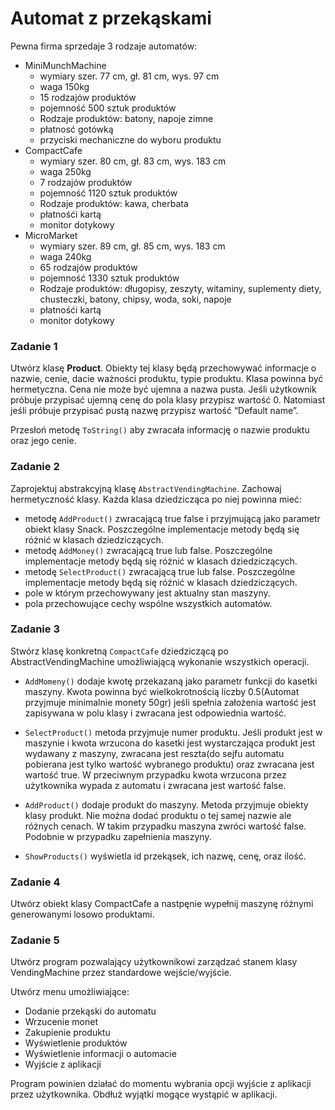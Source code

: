 # Automat z przekąskami
Pewna firma sprzedaje 3 rodzaje automatów:
- MiniMunchMachine
    - wymiary szer. 77 cm, gł. 81 cm, wys. 97 cm
    - waga 150kg
    - 15 rodzajów produktów
    - pojemność 500 sztuk produktów
    - Rodzaje produktów: batony, napoje zimne
    - płatnosć gotówką
    - przyciski mechaniczne do wyboru produktu
- CompactCafe
    - wymiary szer. 80 cm, gł. 83 cm, wys. 183 cm
    - waga 250kg
    - 7 rodzajów produktów
    - pojemność 1120 sztuk produktów
    - Rodzaje produktów: kawa, cherbata
    - płatnośći kartą
    - monitor dotykowy
- MicroMarket
    - wymiary szer. 89 cm, gł. 85 cm, wys. 183 cm
    - waga 240kg
    - 65 rodzajów produktów
    - pojemność 1330 sztuk produktów
    - Rodzaje produktów: długopisy, zeszyty, witaminy, suplementy diety, chusteczki, batony, chipsy, woda, soki, napoje
    - płatnośći kartą
    - monitor dotykowy
### Zadanie 1
Utwórz klasę **Product**. Obiekty tej klasy będą przechowywać informacje o nazwie, cenie, dacie ważności produktu, typie produktu. Klasa powinna być hermetyczna. Cena nie może być ujemna a nazwa pusta. Jeśli użytkownik próbuje przypisać ujemną cenę do pola klasy przypisz wartość 0. Natomiast jeśli próbuje przypisać pustą nazwę przypisz wartość “Default name”.

Przesłoń metodę `ToString()` aby zwracała informację o nazwie produktu oraz jego cenie.

### Zadanie 2

Zaprojektuj abstrakcyjną klasę `AbstractVendingMachine`. Zachowaj hermetyczność klasy.
Każda klasa dziedzicząca po niej powinna mieć:
- metodę `AddProduct()` zwracającą true false i przyjmującą jako parametr obiekt klasy Snack. Poszczególne implementacje metody będą się różnić w klasach dziedziczących.
- metodę `AddMoney()` zwracającą true lub false. Poszczególne implementacje metody będą się różnić w klasach dziedziczących.
- metodę `SelectProduct()` zwracającą true lub false. Poszczególne implementacje metody będą się różnić w klasach dziedziczących.
- pole w którym przechowywany jest aktualny stan maszyny.
- pola przechowujące cechy wspólne wszystkich automatów.


### Zadanie 3

Stwórz klasę konkretną `CompactCafe` dziedziczącą po AbstractVendingMachine umożliwiającą wykonanie wszystkich operacji.
- `AddMomeny()` dodaje kwotę przekazaną jako parametr funkcji do kasetki maszyny. Kwota powinna być wielkokrotnością liczby 0.5(Automat przyjmuje minimalnie monety 50gr) jeśli spełnia założenia wartość jest zapisywana w polu klasy i zwracana jest odpowiednia wartość.
- `SelectProduct()` metoda przyjmuje numer produktu. Jeśli produkt jest w maszynie i kwota wrzucona do kasetki jest wystarczająca produkt jest wydawany z maszyny,  zwracana jest reszta(do sejfu automatu pobierana jest tylko wartość wybranego produktu) oraz zwracana jest wartość true. W przeciwnym przypadku kwota wrzucona przez użytkownika wypada z automatu i zwracana jest wartość false.

- `AddProduct()` dodaje produkt do maszyny. Metoda przyjmuje obiekty klasy produkt. Nie można dodać produktu o tej samej nazwie ale różnych cenach. W takim przypadku maszyna zwróci wartość false. Podobnie w przypadku zapełnienia maszyny.

- `ShowProducts()` wyświetla id przekąsek, ich nazwę, cenę, oraz ilość.

### Zadanie 4

Utwórz obiekt klasy CompactCafe a nastpęnie wypełnij maszynę różnymi generowanymi losowo produktami. 

### Zadanie 5
Utwórz program pozwalający użytkownikowi zarządzać stanem klasy VendingMachine przez standardowe wejście/wyjście.

Utwórz menu umożliwiające:
- Dodanie przekąski do automatu
- Wrzucenie monet
- Zakupienie produktu
- Wyświetlenie produktów
- Wyświetlenie informacji o automacie
- Wyjście z aplikacji

Program powinien działać do momentu wybrania opcji wyjście z aplikacji przez użytkownika. Obdłuż wyjątki mogące wystąpić w aplikacji.






